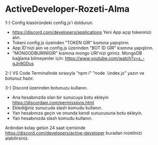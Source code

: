 # ActiveDeveloper-Rozeti-Alma
1-) Config klasöründeki config.js'i doldurun.
- https://discord.com/developers/applications Yeni App açıp tokeninizi alın.
- Tokeni config.js üzeinden "TOKEN GİR" kısmına yapıştırın.
- App İD'nizi alın ve config.js üzerinden "BOT İD GİR" kısmına yapıştırın.
- "MONGODBURINİGİR" kısmına mongo URI'nizi giriniz. MongoDB bağlama bilmeyenler için: https://www.youtube.com/watch?v=s_-gJn9GDus
 
2-) VS Code Terminalinde sırasıyla "npm i" "node .\index.js" yazın ve botunuz hazır.

3-) Discord üzerinden botunuzu kullanın.
- Ana hesabınızda olan bir sunucuya botu ekleyin https://discordapi.com/permissions.html
- Eklediğiniz sunucuda slash komudu kullanın.
- Yan hesabınıza geçin ve onunda kendi sunucusuna botu ekleyin.
- Yan hesabınızda slash komudu kullanın.

Ardından kolay gelsin 24 saat içerisinde https://discord.com/developers/active-developer buradan rozetinizi alabilirsiniz.
